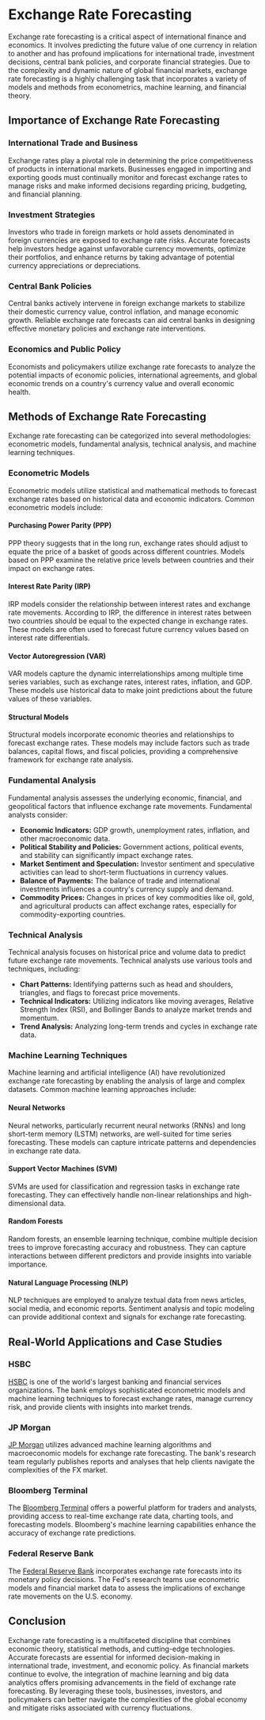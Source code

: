 # Exchange Rate Forecasting

Exchange rate forecasting is a critical aspect of international finance and economics. It involves predicting the future value of one currency in relation to another and has profound implications for international trade, investment decisions, central bank policies, and corporate financial strategies. Due to the complexity and dynamic nature of global financial markets, exchange rate forecasting is a highly challenging task that incorporates a variety of models and methods from econometrics, machine learning, and financial theory.

## Importance of Exchange Rate Forecasting

### International Trade and Business
Exchange rates play a pivotal role in determining the price competitiveness of products in international markets. Businesses engaged in importing and exporting goods must continually monitor and forecast exchange rates to manage risks and make informed decisions regarding pricing, budgeting, and financial planning.

### Investment Strategies
Investors who trade in foreign markets or hold assets denominated in foreign currencies are exposed to exchange rate risks. Accurate forecasts help investors hedge against unfavorable currency movements, optimize their portfolios, and enhance returns by taking advantage of potential currency appreciations or depreciations.

### Central Bank Policies
Central banks actively intervene in foreign exchange markets to stabilize their domestic currency value, control inflation, and manage economic growth. Reliable exchange rate forecasts can aid central banks in designing effective monetary policies and exchange rate interventions.

### Economics and Public Policy
Economists and policymakers utilize exchange rate forecasts to analyze the potential impacts of economic policies, international agreements, and global economic trends on a country's currency value and overall economic health.

## Methods of Exchange Rate Forecasting

Exchange rate forecasting can be categorized into several methodologies: econometric models, fundamental analysis, technical analysis, and machine learning techniques.

### Econometric Models
Econometric models utilize statistical and mathematical methods to forecast exchange rates based on historical data and economic indicators. Common econometric models include:

#### Purchasing Power Parity (PPP)
PPP theory suggests that in the long run, exchange rates should adjust to equate the price of a basket of goods across different countries. Models based on PPP examine the relative price levels between countries and their impact on exchange rates.

#### Interest Rate Parity (IRP)
IRP models consider the relationship between interest rates and exchange rate movements. According to IRP, the difference in interest rates between two countries should be equal to the expected change in exchange rates. These models are often used to forecast future currency values based on interest rate differentials.

#### Vector Autoregression (VAR)
VAR models capture the dynamic interrelationships among multiple time series variables, such as exchange rates, interest rates, inflation, and GDP. These models use historical data to make joint predictions about the future values of these variables.

#### Structural Models
Structural models incorporate economic theories and relationships to forecast exchange rates. These models may include factors such as trade balances, capital flows, and fiscal policies, providing a comprehensive framework for exchange rate analysis.

### Fundamental Analysis
Fundamental analysis assesses the underlying economic, financial, and geopolitical factors that influence exchange rate movements. Fundamental analysts consider:

- **Economic Indicators:** GDP growth, unemployment rates, inflation, and other macroeconomic data.
- **Political Stability and Policies:** Government actions, political events, and stability can significantly impact exchange rates.
- **Market Sentiment and Speculation:** Investor sentiment and speculative activities can lead to short-term fluctuations in currency values.
- **Balance of Payments:** The balance of trade and international investments influences a country's currency supply and demand.
- **Commodity Prices:** Changes in prices of key commodities like oil, gold, and agricultural products can affect exchange rates, especially for commodity-exporting countries.

### Technical Analysis
Technical analysis focuses on historical price and volume data to predict future exchange rate movements. Technical analysts use various tools and techniques, including:

- **Chart Patterns:** Identifying patterns such as head and shoulders, triangles, and flags to forecast price movements.
- **Technical Indicators:** Utilizing indicators like moving averages, Relative Strength Index (RSI), and Bollinger Bands to analyze market trends and momentum.
- **Trend Analysis:** Analyzing long-term trends and cycles in exchange rate data.

### Machine Learning Techniques
Machine learning and artificial intelligence (AI) have revolutionized exchange rate forecasting by enabling the analysis of large and complex datasets. Common machine learning approaches include:

#### Neural Networks
Neural networks, particularly recurrent neural networks (RNNs) and long short-term memory (LSTM) networks, are well-suited for time series forecasting. These models can capture intricate patterns and dependencies in exchange rate data.

#### Support Vector Machines (SVM)
SVMs are used for classification and regression tasks in exchange rate forecasting. They can effectively handle non-linear relationships and high-dimensional data.

#### Random Forests
Random forests, an ensemble learning technique, combine multiple decision trees to improve forecasting accuracy and robustness. They can capture interactions between different predictors and provide insights into variable importance.

#### Natural Language Processing (NLP)
NLP techniques are employed to analyze textual data from news articles, social media, and economic reports. Sentiment analysis and topic modeling can provide additional context and signals for exchange rate forecasting.

## Real-World Applications and Case Studies

### HSBC
[HSBC](https://www.hsbc.com) is one of the world's largest banking and financial services organizations. The bank employs sophisticated econometric models and machine learning techniques to forecast exchange rates, manage currency risk, and provide clients with insights into market trends.

### JP Morgan
[JP Morgan](https://www.jpmorgan.com) utilizes advanced machine learning algorithms and macroeconomic models for exchange rate forecasting. The bank's research team regularly publishes reports and analyses that help clients navigate the complexities of the FX market.

### Bloomberg Terminal
The [Bloomberg Terminal](https://www.bloomberg.com/professional/solution/bloomberg-terminal/) offers a powerful platform for traders and analysts, providing access to real-time exchange rate data, charting tools, and forecasting models. Bloomberg's machine learning capabilities enhance the accuracy of exchange rate predictions.

### Federal Reserve Bank
The [Federal Reserve Bank](https://www.federalreserve.gov) incorporates exchange rate forecasts into its monetary policy decisions. The Fed's research teams use econometric models and financial market data to assess the implications of exchange rate movements on the U.S. economy.

## Conclusion

Exchange rate forecasting is a multifaceted discipline that combines economic theory, statistical methods, and cutting-edge technologies. Accurate forecasts are essential for informed decision-making in international trade, investment, and economic policy. As financial markets continue to evolve, the integration of machine learning and big data analytics offers promising advancements in the field of exchange rate forecasting. By leveraging these tools, businesses, investors, and policymakers can better navigate the complexities of the global economy and mitigate risks associated with currency fluctuations.